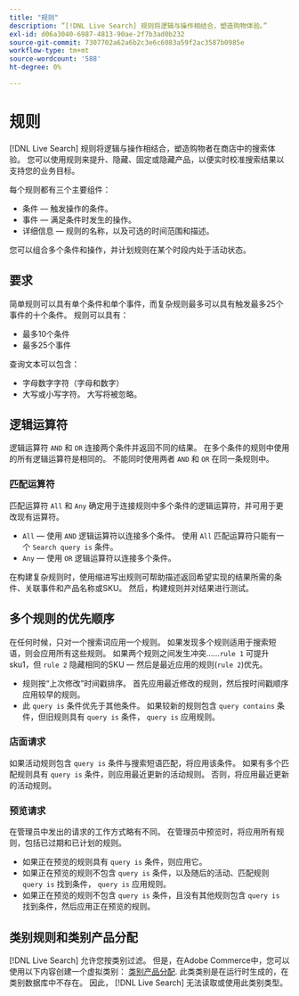 ```yaml
---
title: "规则"
description: ”[!DNL Live Search] 规则将逻辑与操作相结合，塑造购物体验。”
exl-id: d06a3040-6987-4813-90ae-2f7b3ad0b232
source-git-commit: 7307702a62a6b2c3e6c6083a59f2ac3587b0985e
workflow-type: tm+mt
source-wordcount: '588'
ht-degree: 0%

---
```


# 规则

[!DNL Live Search] 规则将逻辑与操作相结合，塑造购物者在商店中的搜索体验。 您可以使用规则来提升、隐藏、固定或隐藏产品，以便实时校准搜索结果以支持您的业务目标。

每个规则都有三个主要组件：

* 条件 — 触发操作的条件。
* 事件 — 满足条件时发生的操作。
* 详细信息 — 规则的名称，以及可选的时间范围和描述。

您可以组合多个条件和操作，并计划规则在某个时段内处于活动状态。

## 要求

简单规则可以具有单个条件和单个事件，而复杂规则最多可以具有触发最多25个事件的十个条件。
规则可以具有：

* 最多10个条件
* 最多25个事件

查询文本可以包含：

* 字母数字字符（字母和数字）
* 大写或小写字符。 大写将被忽略。

## 逻辑运算符

逻辑运算符 `AND` 和 `OR` 连接两个条件并返回不同的结果。 在多个条件的规则中使用的所有逻辑运算符是相同的。 不能同时使用两者 `AND` 和 `OR` 在同一条规则中。

### 匹配运算符

匹配运算符 `All` 和 `Any` 确定用于连接规则中多个条件的逻辑运算符，并可用于更改现有运算符。

* `All`  — 使用 `AND` 逻辑运算符以连接多个条件。 使用 `All` 匹配运算符只能有一个 `Search query is` 条件。
* `Any`  — 使用 `OR` 逻辑运算符以连接多个条件。

在构建复杂规则时，使用缩进写出规则可帮助描述返回希望实现的结果所需的条件、关联事件和产品名称或SKU。 然后，构建规则并对结果进行测试。

## 多个规则的优先顺序

在任何时候，只对一个搜索词应用一个规则。
如果发现多个规则适用于搜索短语，则会应用所有这些规则。 如果两个规则之间发生冲突……`rule 1` 可提升sku1，但 `rule 2` 隐藏相同的SKU — 然后是最近应用的规则(`rule 2`)优先。

* 规则按“上次修改”时间戳排序。 首先应用最近修改的规则，然后按时间戳顺序应用较早的规则。
* 此 `query is` 条件优先于其他条件。 如果较新的规则包含 `query contains` 条件，但旧规则具有 `query is` 条件， `query is` 应用规则。

### 店面请求

如果活动规则包含 `query is` 条件与搜索短语匹配，将应用该条件。 如果有多个匹配规则具有 `query is` 条件，则应用最近更新的活动规则。
否则，将应用最近更新的活动规则。

### 预览请求

在管理员中发出的请求的工作方式略有不同。 在管理员中预览时，将应用所有规则，包括已过期和已计划的规则。

* 如果正在预览的规则具有 `query is` 条件，则应用它。
* 如果正在预览的规则不包含 `query is` 条件，以及随后的活动、匹配规则 `query is` 找到条件， `query is` 应用规则。
* 如果正在预览的规则不包含 `query is` 条件，且没有其他规则包含 `query is` 找到条件，然后应用正在预览的规则。

## 类别规则和类别产品分配

[!DNL Live Search] 允许您按类别过滤。
但是，在Adobe Commerce中，您可以使用以下内容创建一个虚拟类别： [类别产品分配](https://experienceleague.adobe.com/docs/commerce-admin/catalog/categories/products-in-category/categories-product-assignments.html). 此类类别是在运行时生成的，在类别数据库中不存在。 因此， [!DNL Live Search] 无法读取或使用此类别类型。
